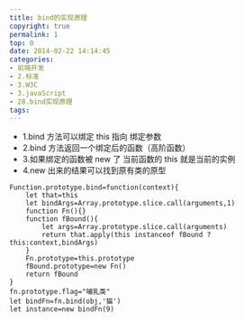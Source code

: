 ```yaml
---
title: bind的实现原理
copyright: true
permalink: 1
top: 0
date: 2014-02-22 14:14:45
categories:
- 前端开发
- 2.标准
- 3.W3C
- 3.javaScript
- 28.bind实现原理
tags:
---
```


- 1.bind 方法可以绑定 this 指向 绑定参数
- 2.bind 方法返回一个绑定后的函数（高阶函数）
- 3.如果绑定的函数被 new 了 当前函数的 this 就是当前的实例
- 4.new 出来的结果可以找到原有类的原型

```
Function.prototype.bind=function(context){
    let that=this
    let bindArgs=Array.prototype.slice.call(arguments,1)
    function Fn(){}
    function fBound(){
        let args=Array.prototype.slice.call(arguments)
        return that.apply(this instanceof fBound ? this:context,bindArgs)
    }
    Fn.prototype=this.prototype
    fBound.prototype=new Fn()
    return fBound
}
fn.prototype.flag="哺乳类"
let bindFn=fn.bind(obj,'猫')
let instance=new bindFn(9)
```
